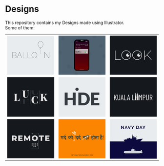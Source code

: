 # Designs
This repository contains my Designs made using Illustrator.<br>
Some of them:<br>
<table>
<tr><td><img src="./2020-11/png/22.11.2020.png"></td><td><img src="./2020-11/png/19.11.2020 - 2.png"></td><td><img src="./2021-01/png/16.01.2021.png"></td></tr>
<tr><td><img src="./2020-12/png/06.12.2020.png"></td><td><img src="./2020-11/png/23.11.2020.png"></td><td><img src="./2020-12/png/29.12.2020.png"></td></tr>
<tr><td><img src="./2020-12/png/08.12.2020.png"></td><td><img src="./2020-11/png/19.11.2020.png"></td><td><img src="./2020-12/png/04.12.2020.png"></td></tr>
</table>
